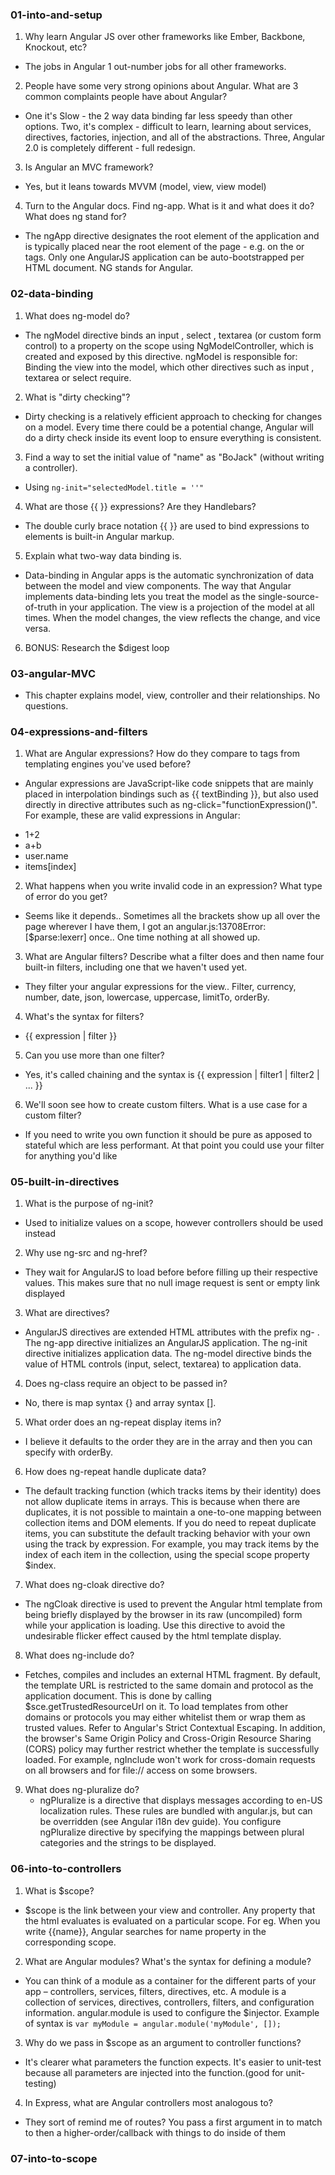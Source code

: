 ### 01-into-and-setup
1. Why learn Angular JS over other frameworks like Ember, Backbone, Knockout, etc?
  * The jobs in Angular 1 out-number jobs for all other frameworks.
2. People have some very strong opinions about Angular. What are 3 common complaints people have about Angular?
  * One it's Slow - the 2 way data binding far less speedy than other options. Two, it's complex - difficult to learn, learning about services, directives, factories, injection, and all of the abstractions. Three, Angular 2.0 is completely different - full redesign.
3. Is Angular an MVC framework?
  * Yes, but it leans towards MVVM (model, view, view model)
4. Turn to the Angular docs. Find ng-app. What is it and what does it do? What does ng stand for?
  * The ngApp directive designates the root element of the application and is typically placed near the root element of the page - e.g. on the or tags. Only one AngularJS application can be auto-bootstrapped per HTML document. NG stands for Angular.

### 02-data-binding
1. What does ng-model do?
  * The ngModel directive binds an input , select , textarea (or custom form control) to a property on the scope using NgModelController, which is created and exposed by this directive. ngModel is responsible for: Binding the view into the model, which other directives such as input , textarea or select require.
2. What is "dirty checking"?
  * Dirty checking is a relatively efficient approach to checking for changes on a model. Every time there could be a potential change, Angular will do a dirty check inside its event loop to ensure everything is consistent.
3. Find a way to set the initial value of "name" as "BoJack" (without writing a controller).
  * Using `ng-init="selectedModel.title = ''"`
4. What are those {{ }} expressions? Are they Handlebars?
  * The double curly brace notation {{ }} are used to bind expressions to elements is built-in Angular markup.
5. Explain what two-way data binding is.
  * Data-binding in Angular apps is the automatic synchronization of data between the model and view components. The way that Angular implements data-binding lets you treat the model as the single-source-of-truth in your application. The view is a projection of the model at all times. When the model changes, the view reflects the change, and vice versa.
6. BONUS: Research the $digest loop

### 03-angular-MVC
  * This chapter explains model, view, controller and their relationships. No questions.

### 04-expressions-and-filters
1. What are Angular expressions? How do they compare to tags from templating engines you've used before?
  * Angular expressions are JavaScript-like code snippets that are mainly placed in interpolation bindings such as <span title="{{ attrBinding }}">{{ textBinding }}</span>, but also used directly in directive attributes such as ng-click="functionExpression()".
  For example, these are valid expressions in Angular:
  - 1+2
  - a+b
  - user.name
  - items[index]
2. What happens when you write invalid code in an expression? What type of error do you get?
  * Seems like it depends.. Sometimes all the brackets show up all over the page wherever I have them, I got an angular.js:13708Error: [$parse:lexerr] once.. One time nothing at all showed up.
3. What are Angular filters? Describe what a filter does and then name four built-in filters, including one that we haven't used yet.
  * They filter your angular expressions for the view.. Filter, currency, number, date, json, lowercase, uppercase, limitTo, orderBy.
4. What's the syntax for filters?
  * {{ expression | filter }}
5. Can you use more than one filter?
  * Yes, it's called chaining and the syntax is {{ expression | filter1 | filter2 | ... }}
6. We'll soon see how to create custom filters. What is a use case for a custom filter?
  * If you need to write you own function it should be pure as apposed to stateful which are less performant. At that point you could use your filter for anything you'd like

### 05-built-in-directives
1. What is the purpose of ng-init?
  * Used to initialize values on a scope, however controllers should be used instead
2. Why use ng-src and ng-href?
  * They wait for AngularJS to load before before filling up their respective values. This makes sure that no null image request is sent or empty link displayed
3. What are directives?
  * AngularJS directives are extended HTML attributes with the prefix ng- . The ng-app directive initializes an AngularJS application. The ng-init directive initializes application data. The ng-model directive binds the value of HTML controls (input, select, textarea) to application data.
4. Does ng-class require an object to be passed in?
  * No, there is map syntax {} and array syntax [].
5. What order does an ng-repeat display items in?
  * I believe it defaults to the order they are in the array and then you can specify with orderBy.
6. How does ng-repeat handle duplicate data?
  * The default tracking function (which tracks items by their identity) does not allow duplicate items in arrays. This is because when there are duplicates, it is not possible to maintain a one-to-one mapping between collection items and DOM elements.
  If you do need to repeat duplicate items, you can substitute the default tracking behavior with your own using the track by expression.
  For example, you may track items by the index of each item in the collection, using the special scope property $index.
7. What does ng-cloak directive do?
  * The ngCloak directive is used to prevent the Angular html template from being briefly displayed by the browser in its raw (uncompiled) form while your application is loading. Use this directive to avoid the undesirable flicker effect caused by the html template display.
8. What does ng-include do?
  * Fetches, compiles and includes an external HTML fragment.
  By default, the template URL is restricted to the same domain and protocol as the application document. This is done by calling $sce.getTrustedResourceUrl on it. To load templates from other domains or protocols you may either whitelist them or wrap them as trusted values. Refer to Angular's Strict Contextual Escaping.
  In addition, the browser's Same Origin Policy and Cross-Origin Resource Sharing (CORS) policy may further restrict whether the template is successfully loaded. For example, ngInclude won't work for cross-domain requests on all browsers and for file:// access on some browsers.
9. What does ng-pluralize do?
   * ngPluralize is a directive that displays messages according to en-US localization rules. These rules are bundled with angular.js, but can be overridden (see Angular i18n dev guide). You configure ngPluralize directive by specifying the mappings between plural categories and the strings to be displayed.
### 06-into-to-controllers
1. What is $scope?
  * $scope is the link between your view and controller. Any property that the html evaluates is evaluated on a particular scope. For eg. When you write {{name}}, Angular searches for name property in the corresponding scope.
2. What are Angular modules? What's the syntax for defining a module?
  * You can think of a module as a container for the different parts of your app – controllers, services, filters, directives, etc. A module is a collection of services, directives, controllers, filters, and configuration information. angular.module is used to configure the $injector. Example of syntax is `var myModule = angular.module('myModule', []);`
3. Why do we pass in $scope as an argument to controller functions?
  * It's clearer what parameters the function expects.
  It's easier to unit-test because all parameters are injected into the function.(good for unit-testing)
4. In Express, what are Angular controllers most analogous to?
  * They sort of remind me of routes? You pass a first argument in to match to then a higher-order/callback with things to do inside of them
### 07-into-to-scope
